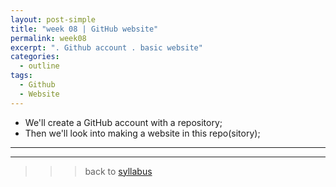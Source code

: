 ```yaml
---
layout: post-simple
title: "week 08 | GitHub website"
permalink: week08
excerpt: ". Github account . basic website"
categories:
  - outline
tags:
  - Github
  - Website
---
```


* We'll create a GitHub account with a repository;
* Then we'll look into making a website in this repo(sitory);
---
---

>>> back to [syllabus](../aru2018#syllabus)
